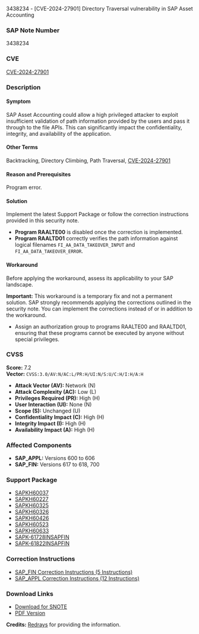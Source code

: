 3438234 - [CVE-2024-27901] Directory Traversal vulnerability in SAP Asset Accounting

### SAP Note Number
3438234

### CVE
[CVE-2024-27901](https://www.cve.org/CVERecord?id=CVE-2024-27901)

### Description

#### Symptom
SAP Asset Accounting could allow a high privileged attacker to exploit insufficient validation of path information provided by the users and pass it through to the file APIs. This can significantly impact the confidentiality, integrity, and availability of the application.

#### Other Terms
Backtracking, Directory Climbing, Path Traversal, [CVE-2024-27901](https://www.cve.org/CVERecord?id=CVE-2024-27901)

#### Reason and Prerequisites
Program error.

#### Solution
Implement the latest Support Package or follow the correction instructions provided in this security note.

- **Program RAALTE00** is disabled once the correction is implemented.
- **Program RAALTD01** correctly verifies the path information against logical filenames `FI_AA_DATA_TAKEOVER_INPUT` and `FI_AA_DATA_TAKEOVER_ERROR`.

#### Workaround
Before applying the workaround, assess its applicability to your SAP landscape.

**Important:** This workaround is a temporary fix and not a permanent solution. SAP strongly recommends applying the corrections outlined in the security note. You can implement the corrections instead of or in addition to the workaround.

- Assign an authorization group to programs RAALTE00 and RAALTD01, ensuring that these programs cannot be executed by anyone without special privileges.

### CVSS

**Score:** 7.2  
**Vector:** `CVSS:3.0/AV:N/AC:L/PR:H/UI:N/S:U/C:H/I:H/A:H`

- **Attack Vector (AV):** Network (N)
- **Attack Complexity (AC):** Low (L)
- **Privileges Required (PR):** High (H)
- **User Interaction (UI):** None (N)
- **Scope (S):** Unchanged (U)
- **Confidentiality Impact (C):** High (H)
- **Integrity Impact (I):** High (H)
- **Availability Impact (A):** High (H)

### Affected Components

- **SAP_APPL:** Versions 600 to 606
- **SAP_FIN:** Versions 617 to 618, 700

### Support Package

- [SAPKH60037](https://me.sap.com/supportpackage/SAPKH60037)
- [SAPKH60227](https://me.sap.com/supportpackage/SAPKH60227)
- [SAPKH60325](https://me.sap.com/supportpackage/SAPKH60325)
- [SAPKH60326](https://me.sap.com/supportpackage/SAPKH60326)
- [SAPKH60426](https://me.sap.com/supportpackage/SAPKH60426)
- [SAPKH60523](https://me.sap.com/supportpackage/SAPKH60523)
- [SAPKH60633](https://me.sap.com/supportpackage/SAPKH60633)
- [SAPK-61728INSAPFIN](https://me.sap.com/supportpackage/SAPK-61728INSAPFIN)
- [SAPK-61822INSAPFIN](https://me.sap.com/supportpackage/SAPK-61822INSAPFIN)

### Correction Instructions

- [SAP_FIN Correction Instructions (5 Instructions)](https://me.sap.com/corrins/0003438234/15841)
- [SAP_APPL Correction Instructions (12 Instructions)](https://me.sap.com/corrins/0003438234/1)

### Download Links

- [Download for SNOTE](https://notesdownloads.sap.com/note/0040000000405872024)
- [PDF Version](https://userapps.support.sap.com/sap/support/sfm/notes/print/0003438234?language=en-US&token=F3193379DD9C72D1722D3CD023EB6078)

**Credits:** [Redrays](https://redrays.io) for providing the information.